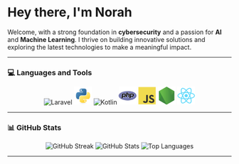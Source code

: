 # Hey there, I'm Norah 

Welcome, with a strong foundation in **cybersecurity** and a passion for **AI** and **Machine Learning**. I thrive on building innovative solutions and exploring the latest technologies to make a meaningful impact.

---

### 💻 Languages and Tools
<p align="center">
 <img src="https://cdn.worldvectorlogo.com/logos/laravel-2.svg" alt="Laravel" width="40" height="40"/>
  <img src="https://raw.githubusercontent.com/devicons/devicon/master/icons/python/python-original.svg" alt="Python" width="40" height="40"/>
  <img src="https://upload.wikimedia.org/wikipedia/commons/7/74/Kotlin_Icon.png" alt="Kotlin" width="40" height="40"/>
  <img src="https://raw.githubusercontent.com/devicons/devicon/master/icons/php/php-original.svg" alt="PHP" width="40" height="40"/>
  <img src="https://raw.githubusercontent.com/devicons/devicon/master/icons/javascript/javascript-original.svg" alt="JavaScript" width="40" height="40"/>
  <img src="https://raw.githubusercontent.com/devicons/devicon/master/icons/nodejs/nodejs-original.svg" alt="Node.js" width="40" height="40"/>
  <img src="https://raw.githubusercontent.com/devicons/devicon/master/icons/react/react-original.svg" alt="React" width="40" height="40"/>
</p>

---

### 📊 GitHub Stats

<div align="center">
  <img src="https://github-readme-streak-stats.herokuapp.com/?user=Norah-G&theme=radical" alt="GitHub Streak" />
  <img src="https://github-readme-stats.vercel.app/api?username=Norah-G&show_icons=true&theme=radical" alt="GitHub Stats" />
  <img src="https://github-readme-stats.vercel.app/api/top-langs/?username=Norah-G&layout=compact&theme=radical" alt="Top Languages" />
</div>

---

